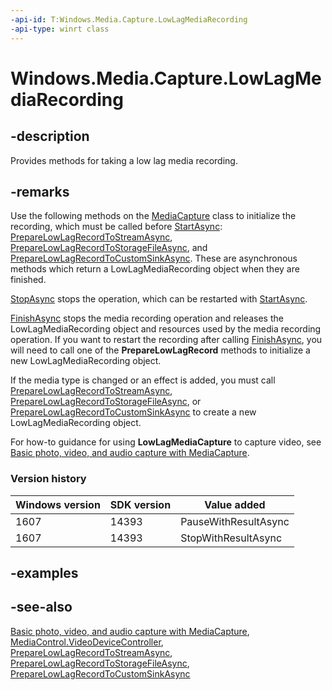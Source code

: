 ```yaml
---
-api-id: T:Windows.Media.Capture.LowLagMediaRecording
-api-type: winrt class
---
```


<!-- Class syntax.
public class LowLagMediaRecording : Windows.Media.Capture.ILowLagMediaRecording, Windows.Media.Capture.ILowLagMediaRecording2, Windows.Media.Capture.ILowLagMediaRecording3
-->

# Windows.Media.Capture.LowLagMediaRecording

## -description
Provides methods for taking a low lag media recording.

## -remarks
Use the following methods on the [MediaCapture](mediacapture.md) class to initialize the recording, which must be called before [StartAsync](lowlagmediarecording_startasync_1931900819.md): [PrepareLowLagRecordToStreamAsync](mediacapture_preparelowlagrecordtostreamasync_1450185294.md), [PrepareLowLagRecordToStorageFileAsync](mediacapture_preparelowlagrecordtostoragefileasync_1085563722.md), and [PrepareLowLagRecordToCustomSinkAsync](mediacapture_preparelowlagrecordtocustomsinkasync_1787918353.md). These are asynchronous methods which return a LowLagMediaRecording object when they are finished.

[StopAsync](lowlagmediarecording_stopasync_1648475005.md) stops the operation, which can be restarted with [StartAsync](lowlagmediarecording_startasync_1931900819.md).

[FinishAsync](lowlagmediarecording_finishasync_1182664592.md) stops the media recording operation and releases the LowLagMediaRecording object and resources used by the media recording operation. If you want to restart the recording after calling [FinishAsync](lowlagmediarecording_finishasync_1182664592.md), you will need to call one of the **PrepareLowLagRecord** methods to initialize a new LowLagMediaRecording object.

If the media type is changed or an effect is added, you must call [PrepareLowLagRecordToStreamAsync](mediacapture_preparelowlagrecordtostreamasync_1450185294.md), [PrepareLowLagRecordToStorageFileAsync](mediacapture_preparelowlagrecordtostoragefileasync_1085563722.md), or [PrepareLowLagRecordToCustomSinkAsync](mediacapture_preparelowlagrecordtocustomsinkasync_1787918353.md) to create a new LowLagMediaRecording object.

For how-to guidance for using **LowLagMediaCapture** to capture video, see [Basic photo, video, and audio capture with MediaCapture](https://msdn.microsoft.com/windows/uwp/audio-video-camera/basic-photo-video-and-audio-capture-with-mediacapture).

### Version history

| Windows version | SDK version | Value added |
| -- | -- | -- |
| 1607 | 14393 | PauseWithResultAsync |
| 1607 | 14393 | StopWithResultAsync |

## -examples

## -see-also
[Basic photo, video, and audio capture with MediaCapture](https://msdn.microsoft.com/windows/uwp/audio-video-camera/basic-photo-video-and-audio-capture-with-mediacapture), [MediaControl.VideoDeviceController](mediacapture_videodevicecontroller.md), [PrepareLowLagRecordToStreamAsync](mediacapture_preparelowlagrecordtostreamasync_1450185294.md), [PrepareLowLagRecordToStorageFileAsync](mediacapture_preparelowlagrecordtostoragefileasync_1085563722.md), [PrepareLowLagRecordToCustomSinkAsync](/uwp/api/windows.media.capture.mediacapture.preparelowlagrecordtocustomsinkasync)

